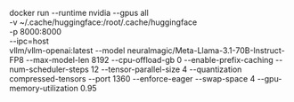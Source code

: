 docker run --runtime nvidia --gpus all \
    -v ~/.cache/huggingface:/root/.cache/huggingface \
    -p 8000:8000 \
    --ipc=host \
    vllm/vllm-openai:latest --model neuralmagic/Meta-Llama-3.1-70B-Instruct-FP8 --max-model-len 8192 --cpu-offload-gb 0 --enable-prefix-caching --num-scheduler-steps 12 --tensor-parallel-size 4 --quantization compressed-tensors --port 1360 --enforce-eager --swap-space 4 --gpu-memory-utilization 0.95
